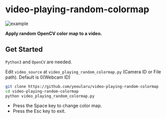 # video-playing-random-colormap

![example](./example.gif)

**Apply random OpenCV color map to a video.**

## Get Started

`Python3` and `OpenCV` are needed.

Edit `video_source` at `video_playing_random_colormap.py` (Camera ID or File path). Default is 0(Webcam ID)

```bash
git clone https://github.com/yeoularu/video-playing-random-colormap
cd video-playing-random-colormap
python video_playing_random_colormap.py
```

- Press the Space key to change color map.
- Press the Esc key to exit.
